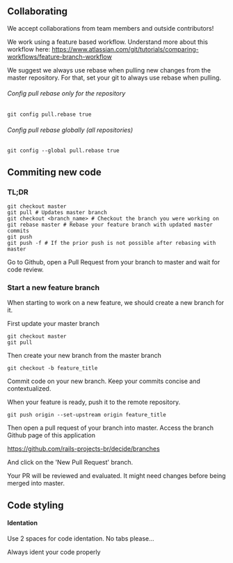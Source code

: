 ## Collaborating

We accept collaborations from team members and outside contributors!

We work using a feature based workflow. Understand more about this workflow here: https://www.atlassian.com/git/tutorials/comparing-workflows/feature-branch-workflow

We suggest we always use rebase when pulling new changes from the master repository. For that, set your git to always use rebase when pulling.

###### Config pull rebase only for the repository
`git config pull.rebase true`

###### Config pull rebase globally (all repositories)
`git config --global pull.rebase true`

## Commiting new code

### TL;DR
```
git checkout master
git pull # Updates master branch
git checkout <branch_name> # Checkout the branch you were working on
git rebase master # Rebase your feature branch with updated master commits
git push
git push -f # If the prior push is not possible after rebasing with master
```
Go to Github, open a Pull Request from your branch to master and wait for code review.

### Start a new feature branch

When starting to work on a new feature, we should create a new branch for it.

First update your master branch

```
git checkout master
git pull
```

Then create your new branch from the master branch

```
git checkout -b feature_title
```

Commit code on your new branch. Keep your commits concise and contextualized.

When your feature is ready, push it to the remote repository.

```
git push origin --set-upstream origin feature_title
```

Then open a pull request of your branch into master.
Access the branch Github page of this application

https://github.com/rails-projects-br/decide/branches

And click on the 'New Pull Request' branch.

Your PR will be reviewed and evaluated. It might need changes before being merged into master.

## Code styling

#### Identation

Use 2 spaces for code identation. No tabs please...

Always ident your code properly

